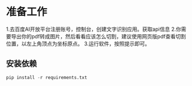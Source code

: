 # 准备工作
1.去百度AI开放平台注册账号，控制台，创建文字识别应用。获取api信息
2.你需要导出你的pdf转成图片，然后看看应该怎么切割，建议使用网页版pdf查看切割位置，以左上角顶点为坐标原点。
3.运行软件，按照提示即可。

## 安装依赖
```python
pip install -r requirements.txt
```
